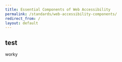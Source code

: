 ```yaml
---
title: Essential Components of Web Accessibility
permalink: /standards/web-accessibility-components/
redirect_from: /
layout: default
---
```


<h2>test</h2>
<p>worky</p>
